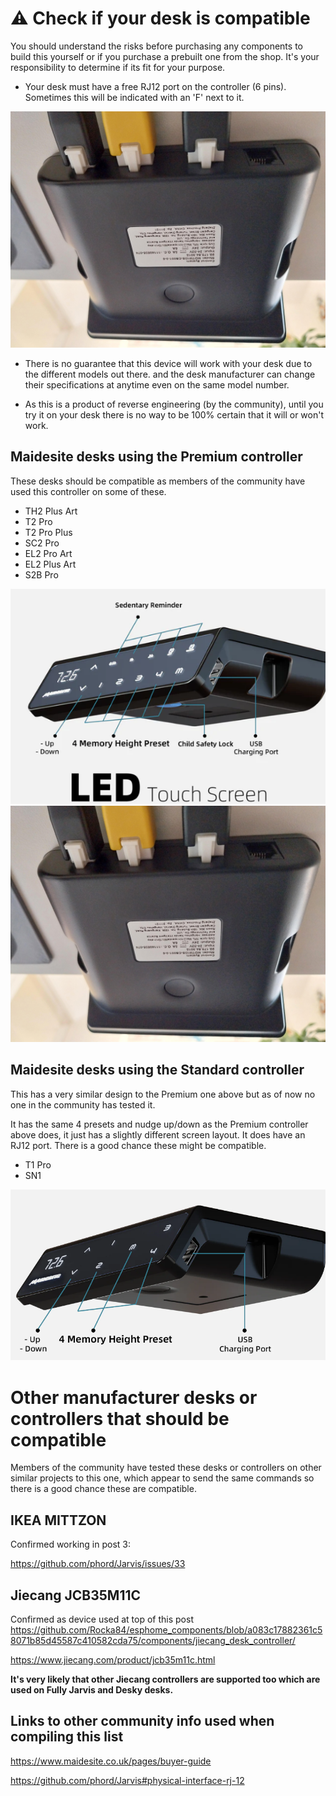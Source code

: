 # ⚠️ Check if your desk is compatible
You should understand the risks before purchasing any components to build this yourself or if you purchase a prebuilt one from the shop. It's your responsibility to determine if its fit for your purpose. 

- Your desk must have a free RJ12 port on the controller (6 pins).  Sometimes this will be indicated with an 'F' next to it.

![](images/MaidsiteDeskControlBox-Back.jpg)

- There is no guarantee that this device will work with your desk due to the different models out there. and the desk manufacturer can change their specifications at anytime even on the same model number.

- As this is a product of reverse engineering (by the community), until you try it on your desk there is no way to be 100% certain that it will or won't work.


## Maidesite desks using the Premium controller 
These desks should be compatible as members of the community have used this controller on some of these.

- TH2 Plus Art
- T2 Pro
- T2 Pro Plus
- SC2 Pro
- EL2 Pro Art
- EL2 Plus Art
- S2B Pro

![](images/MaidesiteDeskControlBox-Premium.png)
![](images/MaidsiteDeskControlBox-Back.jpg)


## Maidesite desks using the Standard controller
This has a very similar design to the Premium one above but as of now no one in the community has tested it. 

It has the same 4 presets and nudge up/down as the Premium controller above does, it just has a slightly different screen layout. It does have an RJ12 port. There is a good chance these might be compatible.

- T1 Pro
- SN1

![](images/MaidesiteDeskControlBox-standard.png)


# Other manufacturer desks or controllers that should be compatible
Members of the community have tested these desks or controllers on other similar projects to this one, which appear to send the same commands so there is a good chance these are compatible.

## IKEA MITTZON

Confirmed working in post 3: 

https://github.com/phord/Jarvis/issues/33


## Jiecang JCB35M11C
  
Confirmed as device used at top of this post
https://github.com/Rocka84/esphome_components/blob/a083c17882361c58071b85d45587c410582cda75/components/jiecang_desk_controller/

https://www.jiecang.com/product/jcb35m11c.html


**It's very likely that other Jiecang controllers are supported too which are used on Fully Jarvis and Desky desks.**


## Links to other community info used when compiling this list
https://www.maidesite.co.uk/pages/buyer-guide

https://github.com/phord/Jarvis#physical-interface-rj-12


